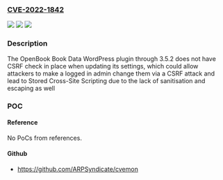 ### [CVE-2022-1842](https://cve.mitre.org/cgi-bin/cvename.cgi?name=CVE-2022-1842)
![](https://img.shields.io/static/v1?label=Product&message=OpenBook%20Book%20Data&color=blue)
![](https://img.shields.io/static/v1?label=Version&message=n%2Fa&color=blue)
![](https://img.shields.io/static/v1?label=Vulnerability&message=CWE-352%20Cross-Site%20Request%20Forgery%20(CSRF)&color=brighgreen)

### Description

The OpenBook Book Data WordPress plugin through 3.5.2 does not have CSRF check in place when updating its settings, which could allow attackers to make a logged in admin change them via a CSRF attack and lead to Stored Cross-Site Scripting due to the lack of sanitisation and escaping as well

### POC

#### Reference
No PoCs from references.

#### Github
- https://github.com/ARPSyndicate/cvemon

